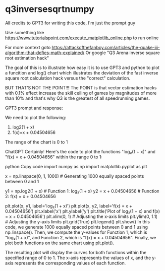 # q3inversesqrtnumpy
All credits to GPT3 for writing this code, I'm just the prompt guy


Use something like https://www.tutorialspoint.com/execute_matplotlib_online.php to run online

For more context goto https://attackofthefanboy.com/articles/the-quake-iii-algorithm-that-defies-math-explained/
Or google "Q3 Arena inverse square root estimation hack" 

The goal of this is to illustrate how easy it is to use GPT3 and python to plot a funcition and log() chart which illustrates the deviation of the fast inverse square root calculation hack versus the "correct" calculation.

BUT THAT'S NOT THE POINT!!! The POINT is that vector estimation hacks with 0.1% effect increase the skill ceiling of games by magnitudes of more than 10% and that's why Q3 is the greatest of all speedrunning games.

GPT3 prompt and response:

We need to plot the following:

1. log2(1 + x) 
2. f(x)=x +  0.04504656 

The range of the chart is 0 to 1

ChatGPT
Certainly! Here's the code to plot the functions "log₂(1 + x)" and "f(x) = x + 0.04504656" within the range 0 to 1:

python
Copy code
import numpy as np
import matplotlib.pyplot as plt

x = np.linspace(0, 1, 1000)  # Generating 1000 equally spaced points between 0 and 1

y1 = np.log2(1 + x)  # Function 1: log₂(1 + x)
y2 = x + 0.04504656  # Function 2: f(x) = x + 0.04504656

plt.plot(x, y1, label='log₂(1 + x)')
plt.plot(x, y2, label='f(x) = x + 0.04504656')
plt.xlabel('x')
plt.ylabel('y')
plt.title('Plot of log₂(1 + x) and f(x) = x + 0.04504656')
plt.xlim(0, 1)  # Adjusting the x-axis limits
plt.ylim(0, 1.1)  # Adjusting the y-axis limits
plt.grid(True)
plt.legend()
plt.show()
In this code, we generate 1000 equally spaced points between 0 and 1 using np.linspace(). Then, we compute the y-values for Function 1, which is "log₂(1 + x)", and Function 2, which is "f(x) = x + 0.04504656". Finally, we plot both functions on the same chart using plt.plot().

The resulting plot will display the curves for both functions within the specified range of 0 to 1. The x-axis represents the values of x, and the y-axis represents the corresponding values of each function.
